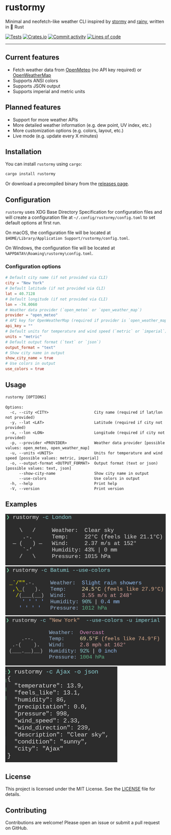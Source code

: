# rustormy

Minimal and neofetch-like weather CLI inspired by
[stormy](https://github.com/ashish0kumar/stormy) and
[rainy](https://github.com/liveslol/rainy), written in 🦀 Rust

[![Tests](https://github.com/Tairesh/rustormy/actions/workflows/tests.yml/badge.svg)](https://github.com/Tairesh/rustormy/actions/workflows/tests.yml)
[![Crates.io](https://img.shields.io/crates/v/rustormy.svg)](https://crates.io/crates/rustormy)
[![Commit activity](https://img.shields.io/github/commit-activity/m/tairesh/rustormy)](https://github.com/Tairesh/rustormy/commits/main)
[![Lines of code](https://tokei.rs/b1/github/Tairesh/rustormy?category=code)](https://github.com/Tairesh/rustormy/tree/main)

---

## Current features

- Fetch weather data from [OpenMeteo](https://open-meteo.com/) (no API key required)
  or [OpenWeatherMap](https://openweathermap.org/)
- Supports ANSI colors
- Supports JSON output
- Supports imperial and metric units

## Planned features

- Support for more weather APIs
- More detailed weather information (e.g. dew point, UV index, etc.)
- More customization options (e.g. colors, layout, etc.)
- Live mode (e.g. update every X minutes)

## Installation

You can install `rustormy` using `cargo`:

```sh
cargo install rustormy
```

Or download a precompiled binary from the [releases page](https://github.com/Tairesh/rustormy/releases).

## Configuration

`rustormy` uses XDG Base Directory Specification for configuration files and will create a configuration file at
`~/.config/rustormy/config.toml` to set default options at first run.

On macOS, the configuration file will be located at
`$HOME/Library/Application Support/rustormy/config.toml`.

On Windows, the configuration file will be located at
`%APPDATA%\Roaming\rustormy\config.toml`.

### Configuration options

```toml
# Default city name (if not provided via CLI)
city = "New York"
# Default latitude (if not provided via CLI)
lat = 40.7128
# Default longitude (if not provided via CLI)
lon = -74.0060
# Weather data provider (`open_meteo` or `open_weather_map`)
provider = "open_meteo"
# API key for OpenWeatherMap (required if provider is `open_weather_map`)
api_key = ""
# Default units for temperature and wind speed (`metric` or `imperial`)
units = "metric"
# Default output format (`text` or `json`)
output_format = "text"
# Show city name in output
show_city_name = true
# Use colors in output
use_colors = true
```

## Usage

```
rustormy [OPTIONS]

Options:
  -c, --city <CITY>                    City name (required if lat/lon not provided)
  -y, --lat <LAT>                      Latitude (required if city not provided)
  -x, --lon <LON>                      Longitude (required if city not provided)
  -p, --provider <PROVIDER>            Weather data provider [possible values: open_meteo, open_weather_map]
  -u, --units <UNITS>                  Units for temperature and wind speed [possible values: metric, imperial]
  -o, --output-format <OUTPUT_FORMAT>  Output format (text or json) [possible values: text, json]
      --show-city-name                 Show city name in output
      --use-colors                     Use colors in output
  -h, --help                           Print help
  -V, --version                        Print version
```

## Examples

![Basic usage: `rustormy -c London`](.github/assets/basic.png)
![Colors: `rustormy -c Batumi --use-colors`](.github/assets/colors.png)
![Imperial units: `rustormy -c "New York" --use-colors -u imperial`](.github/assets/imperial.png)
![JSON output: `rustormy -c Ajax -o json`](.github/assets/json.png)

## License

This project is licensed under the MIT License. See the [LICENSE](LICENSE) file for details.

## Contributing

Contributions are welcome! Please open an issue or submit a pull request on GitHub.
